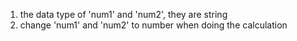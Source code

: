 1. the data type of 'num1' and 'num2', they are string
2. change 'num1' and 'num2' to number when doing the calculation